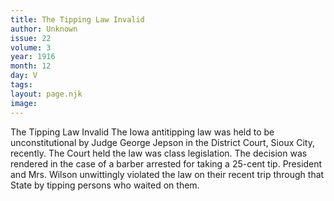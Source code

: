 ```yaml
---
title: The Tipping Law Invalid
author: Unknown
issue: 22
volume: 3
year: 1916
month: 12
day: V
tags:
layout: page.njk
image:
---
```

The Tipping Law Invalid       The Iowa antitipping law was held to be unconstitutional by Judge George Jepson in the District Court, Sioux City, recently. The Court held the law was class legislation. The decision was rendered in the case of a barber arrested for taking a 25-cent tip.       President and Mrs. Wilson unwittingly violated the law on their recent trip through that State by tipping persons who waited on them. 




